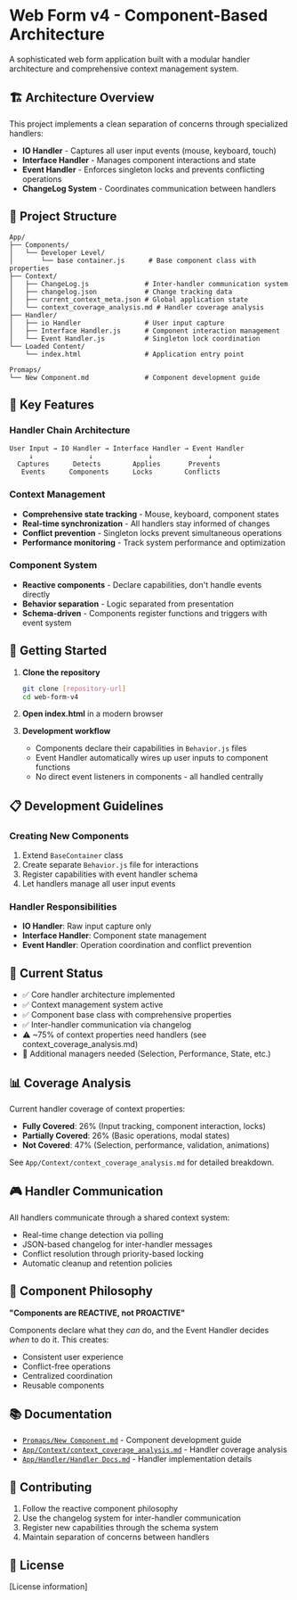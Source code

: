 # Web Form v4 - Component-Based Architecture

A sophisticated web form application built with a modular handler architecture and comprehensive context management system.

## 🏗️ Architecture Overview

This project implements a clean separation of concerns through specialized handlers:

- **IO Handler** - Captures all user input events (mouse, keyboard, touch)
- **Interface Handler** - Manages component interactions and state
- **Event Handler** - Enforces singleton locks and prevents conflicting operations
- **ChangeLog System** - Coordinates communication between handlers

## 📁 Project Structure

```
App/
├── Components/
│   └── Developer Level/
│       └── base container.js      # Base component class with properties
├── Context/
│   ├── ChangeLog.js              # Inter-handler communication system
│   ├── changelog.json            # Change tracking data
│   ├── current_context_meta.json # Global application state
│   └── context_coverage_analysis.md # Handler coverage analysis
├── Handler/
│   ├── io Handler                # User input capture
│   ├── Interface Handler.js      # Component interaction management
│   └── Event Handler.js          # Singleton lock coordination
└── Loaded Content/
    └── index.html                # Application entry point

Promaps/
└── New Component.md              # Component development guide
```

## 🎯 Key Features

### Handler Chain Architecture
```
User Input → IO Handler → Interface Handler → Event Handler
     ↓              ↓              ↓              ↓
  Captures      Detects        Applies       Prevents
   Events      Components      Locks        Conflicts
```

### Context Management
- **Comprehensive state tracking** - Mouse, keyboard, component states
- **Real-time synchronization** - All handlers stay informed of changes  
- **Conflict prevention** - Singleton locks prevent simultaneous operations
- **Performance monitoring** - Track system performance and optimization

### Component System
- **Reactive components** - Declare capabilities, don't handle events directly
- **Behavior separation** - Logic separated from presentation
- **Schema-driven** - Components register functions and triggers with event system

## 🚀 Getting Started

1. **Clone the repository**
   ```bash
   git clone [repository-url]
   cd web-form-v4
   ```

2. **Open index.html** in a modern browser

3. **Development workflow**
   - Components declare their capabilities in `Behavior.js` files
   - Event Handler automatically wires up user inputs to component functions
   - No direct event listeners in components - all handled centrally

## 📋 Development Guidelines

### Creating New Components
1. Extend `BaseContainer` class
2. Create separate `Behavior.js` file for interactions
3. Register capabilities with event handler schema
4. Let handlers manage all user input events

### Handler Responsibilities
- **IO Handler**: Raw input capture only
- **Interface Handler**: Component state management
- **Event Handler**: Operation coordination and conflict prevention

## 🔧 Current Status

- ✅ Core handler architecture implemented
- ✅ Context management system active
- ✅ Component base class with comprehensive properties
- ✅ Inter-handler communication via changelog
- ⚠️ ~75% of context properties need handlers (see context_coverage_analysis.md)
- 🚧 Additional managers needed (Selection, Performance, State, etc.)

## 📊 Coverage Analysis

Current handler coverage of context properties:
- **Fully Covered**: 26% (Input tracking, component interaction, locks)
- **Partially Covered**: 26% (Basic operations, modal states)
- **Not Covered**: 47% (Selection, performance, validation, animations)

See `App/Context/context_coverage_analysis.md` for detailed breakdown.

## 🎮 Handler Communication

All handlers communicate through a shared context system:
- Real-time change detection via polling
- JSON-based changelog for inter-handler messages
- Conflict resolution through priority-based locking
- Automatic cleanup and retention policies

## 🧩 Component Philosophy

**"Components are REACTIVE, not PROACTIVE"**

Components declare what they *can* do, and the Event Handler decides *when* to do it. This creates:
- Consistent user experience
- Conflict-free operations  
- Centralized coordination
- Reusable components

## 📚 Documentation

- [`Promaps/New Component.md`](./Promaps/New%20Component.md) - Component development guide
- [`App/Context/context_coverage_analysis.md`](./App/Context/context_coverage_analysis.md) - Handler coverage analysis
- [`App/Handler/Handler Docs.md`](./App/Handler/Handler%20Docs.md) - Handler implementation details

## 🤝 Contributing

1. Follow the reactive component philosophy
2. Use the changelog system for inter-handler communication
3. Register new capabilities through the schema system
4. Maintain separation of concerns between handlers

## 📄 License

[License information]
